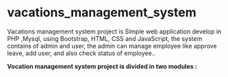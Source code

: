 # vacations_management_system

Vacations management system project  is Simple web application develop in PHP ,Mysql, using Bootstrap, HTML, CSS and JavaScript, the system contains of admin and user, the admin can manage employee like approve leave, add user, and also check status of employee..



**Vocation management system project is divided in two modules :**



